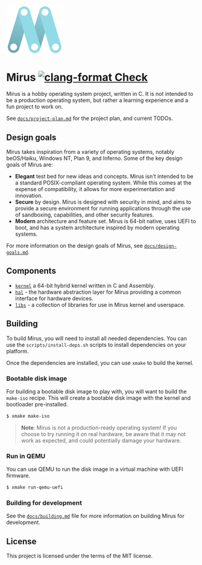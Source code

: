 <img src="docs/logo.png" width="150px" style="text-align:center">

# Mirus [![clang-format Check](https://github.com/joshbeitler/mirus/actions/workflows/clang-format-check.yml/badge.svg)](https://github.com/joshbeitler/mirus/actions/workflows/clang-format-check.yml)

Mirus is a hobby operating system project, written in C. It is not intended to
be a production operating system, but rather a learning experience and a fun
project to work on.

See [`docs/project-plan.md`](./docs/project-plan.md) for the project plan,
and current TODOs.

## Design goals

Mirus takes inspiration from a variety of operating systems, notably
beOS/Haiku, Windows NT, Plan 9, and Inferno. Some of the key design goals
of Mirus are:

- **Elegant** test bed for new ideas and concepts. Mirus isn't intended to be
a standard POSIX-compliant operating system. While this comes at the expense of
compatibility, it allows for more experimentation and innovation.
- **Secure** by design. Mirus is designed with security in mind, and aims to
provide a secure environment for running applications through the use of
sandboxing, capabilities, and other security features.
- **Modern** architecture and feature set. Mirus is 64-bit native, uses UEFI to
boot, and has a system architecture inspired by modern operating systems.

For more information on the design goals of Mirus, see
[`docs/design-goals.md`](./docs/design-goals.md).

## Components

- [`kernel`](./src/kernel/README.md) a 64-bit hybrid kernel written in C and Assembly.
- [`hal`](./src/hal/README.md) - the hardware abstraction layer for Mirus providing a common interface for hardware devices.
- [`libs`](./src/libs/README.md) - a collection of libraries for use in Mirus kernel and userspace.

## Building

To build Mirus, you will need to install all needed dependencies. You can use the `scripts/install-deps.sh` scripts to install dependencies on your platform.

Once the dependencies are installed, you can use `xmake` to build the kernel.

### Bootable disk image

For building a bootable disk image to play with, you will want to build the
`make-iso` recipe. This will create a bootable disk image with the kernel and
bootloader pre-installed.

```sh
$ xmake make-iso
```

> **Note**: Mirus is not a production-ready operating system! If you choose to try
running it on real hardware, be aware that it may not work as expected, and could
potentially damage your hardware.

### Run in QEMU

You can use QEMU to run the disk image in a virtual machine with UEFI firmware.

```sh
$ xmake run-qemu-uefi
```

### Building for development

See the [`docs/building.md`](./docs/building.md) file for more information on
building Mirus for development.

## License

This project is licensed under the terms of the MIT license.
